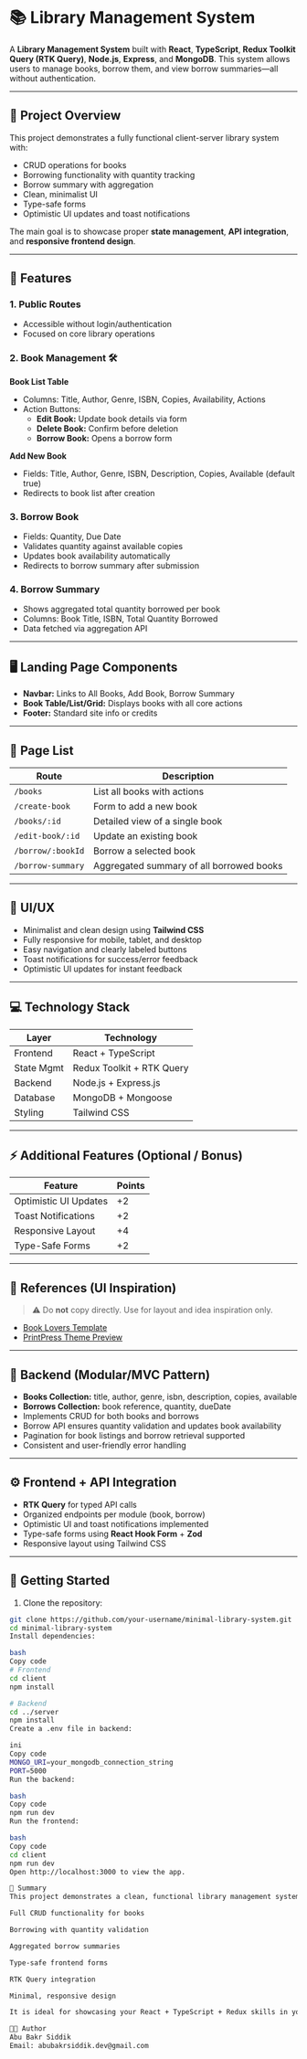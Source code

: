 # 📚  Library Management System

A **Library Management System** built with **React**, **TypeScript**, **Redux Toolkit Query (RTK Query)**, **Node.js**, **Express**, and **MongoDB**. This system allows users to manage books, borrow them, and view borrow summaries—all without authentication.

---

## 🚀 Project Overview

This project demonstrates a fully functional client-server library system with:

- CRUD operations for books
- Borrowing functionality with quantity tracking
- Borrow summary with aggregation
- Clean, minimalist UI
- Type-safe forms
- Optimistic UI updates and toast notifications

The main goal is to showcase proper **state management**, **API integration**, and **responsive frontend design**.

---

## 📌 Features

### 1. Public Routes
- Accessible without login/authentication
- Focused on core library operations

### 2. Book Management 🛠️
**Book List Table**
- Columns: Title, Author, Genre, ISBN, Copies, Availability, Actions
- Action Buttons:
  - **Edit Book:** Update book details via form
  - **Delete Book:** Confirm before deletion
  - **Borrow Book:** Opens a borrow form

**Add New Book**
- Fields: Title, Author, Genre, ISBN, Description, Copies, Available (default true)
- Redirects to book list after creation

### 3. Borrow Book
- Fields: Quantity, Due Date
- Validates quantity against available copies
- Updates book availability automatically
- Redirects to borrow summary after submission

### 4. Borrow Summary
- Shows aggregated total quantity borrowed per book
- Columns: Book Title, ISBN, Total Quantity Borrowed
- Data fetched via aggregation API

---

## 🖥️ Landing Page Components

- **Navbar:** Links to All Books, Add Book, Borrow Summary
- **Book Table/List/Grid:** Displays books with all core actions
- **Footer:** Standard site info or credits

---

## 📄 Page List

| Route                  | Description                                         |
|------------------------|-----------------------------------------------------|
| `/books`               | List all books with actions                         |
| `/create-book`         | Form to add a new book                               |
| `/books/:id`           | Detailed view of a single book                     |
| `/edit-book/:id`       | Update an existing book                             |
| `/borrow/:bookId`      | Borrow a selected book                              |
| `/borrow-summary`      | Aggregated summary of all borrowed books           |

---

## 🎨 UI/UX

- Minimalist and clean design using **Tailwind CSS**
- Fully responsive for mobile, tablet, and desktop
- Easy navigation and clearly labeled buttons
- Toast notifications for success/error feedback
- Optimistic UI updates for instant feedback

---

## 💻 Technology Stack

| Layer       | Technology                     |
|------------ |--------------------------------|
| Frontend    | React + TypeScript              |
| State Mgmt  | Redux Toolkit + RTK Query       |
| Backend     | Node.js + Express.js            |
| Database    | MongoDB + Mongoose              |
| Styling     | Tailwind CSS                    |

---

## ⚡ Additional Features (Optional / Bonus)

| Feature               | Points |
|-----------------------|--------|
| Optimistic UI Updates  | +2     |
| Toast Notifications    | +2     |
| Responsive Layout      | +4     |
| Type-Safe Forms        | +2     |

---

## 🔗 References (UI Inspiration)

> ⚠️ Do **not** copy directly. Use for layout and idea inspiration only.

- [Book Lovers Template](https://booklovers.ancorathemes.com/)
- [PrintPress Theme Preview](https://preview.themeforest.net/item/printpress-book-publishing-wordpress-theme/full_screen_preview/24014694)

---

## 📂 Backend (Modular/MVC Pattern)

- **Books Collection:** title, author, genre, isbn, description, copies, available
- **Borrows Collection:** book reference, quantity, dueDate
- Implements CRUD for both books and borrows
- Borrow API ensures quantity validation and updates book availability
- Pagination for book listings and borrow retrieval supported
- Consistent and user-friendly error handling

---

## ⚙️ Frontend + API Integration

- **RTK Query** for typed API calls
- Organized endpoints per module (book, borrow)
- Optimistic UI and toast notifications implemented
- Type-safe forms using **React Hook Form** + **Zod**
- Responsive layout using Tailwind CSS

---

## 📝 Getting Started

1. Clone the repository:

```bash
git clone https://github.com/your-username/minimal-library-system.git
cd minimal-library-system
Install dependencies:

bash
Copy code
# Frontend
cd client
npm install

# Backend
cd ../server
npm install
Create a .env file in backend:

ini
Copy code
MONGO_URI=your_mongodb_connection_string
PORT=5000
Run the backend:

bash
Copy code
npm run dev
Run the frontend:

bash
Copy code
cd client
npm run dev
Open http://localhost:3000 to view the app.

🎯 Summary
This project demonstrates a clean, functional library management system with:

Full CRUD functionality for books

Borrowing with quantity validation

Aggregated borrow summaries

Type-safe frontend forms

RTK Query integration

Minimal, responsive design

It is ideal for showcasing your React + TypeScript + Redux skills in your resume or portfolio.

🧑‍💻 Author
Abu Bakr Siddik
Email: abubakrsiddik.dev@gmail.com
